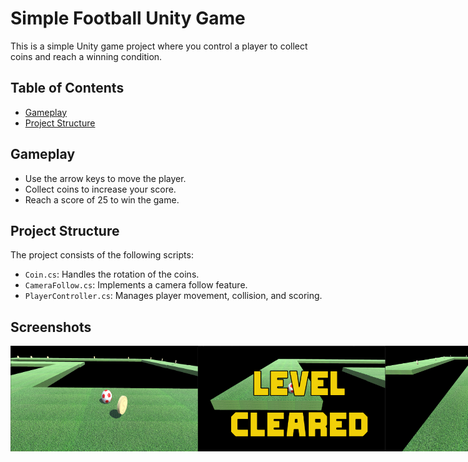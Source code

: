 # Simple Football Unity Game

This is a simple Unity game project where you control a player to collect coins and reach a winning condition.

## Table of Contents
- [Gameplay](#gameplay)
- [Project Structure](#project-structure)


## Gameplay

- Use the arrow keys to move the player.
- Collect coins to increase your score.
- Reach a score of 25 to win the game.

## Project Structure

The project consists of the following scripts:

- `Coin.cs`: Handles the rotation of the coins.
- `CameraFollow.cs`: Implements a camera follow feature.
- `PlayerController.cs`: Manages player movement, collision, and scoring.

## Screenshots
<div style="display: flex; justify-content: space-between;">
<img src = "Images/SimpleFootball2.png" width = "300"/>
<img src = "Images/SimpleFootball3.png" width = "300"/>
<img src = "Images/SimpleFootball4.png" width = "300"/>

</div>
